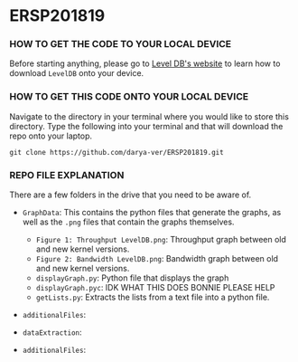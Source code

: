 # ERSP201819

### HOW TO GET THE CODE TO YOUR LOCAL DEVICE

Before starting anything, please go to [Level DB's website](https://github.com/google/leveldb) to learn
how to download `LevelDB` onto your device. 

### HOW TO GET THIS CODE ONTO YOUR LOCAL DEVICE

Navigate to the directory in your terminal where you would like to store this directory. 
Type the following into your terminal and that will download the repo onto your laptop. 

```git clone https://github.com/darya-ver/ERSP201819.git ```

### REPO FILE EXPLANATION

There are a few folders in the drive that you need to be aware of. 

* `GraphData`: This contains the python files that generate the graphs, as well as 
the `.png` files that contain the graphs themselves. 

    * `Figure 1: Throughput LevelDB.png`: Throughput graph between old and new kernel versions.
    * `Figure 2: Bandwidth LevelDB.png`: Bandwidth graph between old and new kernel versions.
    * `displayGraph.py`: Python file that displays the graph
    * `displayGraph.pyc`: IDK WHAT THIS DOES BONNIE PLEASE HELP
    * `getLists.py`: Extracts the lists from a text file into a python file.

* `additionalFiles`:

* `dataExtraction`:

* `additionalFiles`:

